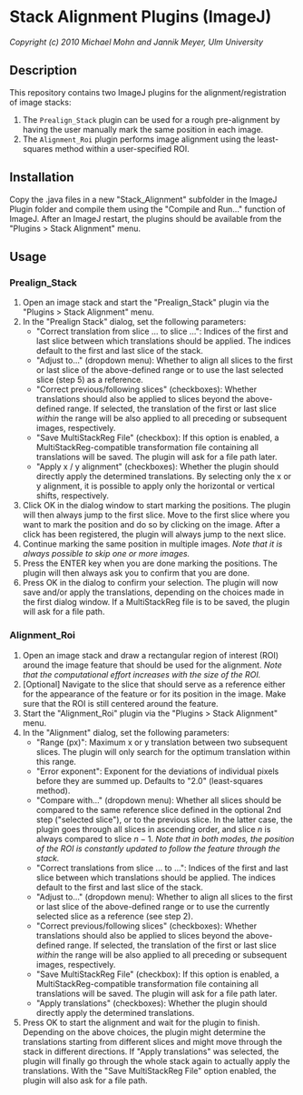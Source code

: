 # Stack Alignment Plugins (ImageJ)
*Copyright (c) 2010 Michael Mohn and Jannik Meyer, Ulm University*

## Description

This repository contains two ImageJ plugins for the alignment/registration of image stacks:

1. The ``Prealign_Stack`` plugin can be used for a rough pre-alignment by having the user manually mark the same position in each image.
2. The ``Alignment_Roi`` plugin performs image alignment using the least-squares method within a user-specified ROI.

## Installation

Copy the .java files in a new "Stack_Alignment" subfolder in the ImageJ Plugin folder and compile them using the "Compile and Run…" function of ImageJ.
After an ImageJ restart, the plugins should be available from the "Plugins > Stack Alignment" menu.

## Usage

### Prealign_Stack

1. Open an image stack and start the "Prealign_Stack" plugin via the "Plugins > Stack Alignment" menu.
2. In the "Prealign Stack" dialog, set the following parameters:
	 - "Correct translation from slice … to slice …": Indices of the first and last slice between which translations should be applied. The indices default to the first and last slice of the stack.
	 - "Adjust to..." (dropdown menu): Whether to align all slices to the first or last slice of the above-defined range or to use the last selected slice (step 5) as a reference.
	 - "Correct previous/following slices" (checkboxes): Whether translations should also be applied to slices beyond the above-defined range. If selected, the translation of the first or last slice _within_ the range will be also applied to all preceding or subsequent images, respectively.
	 - "Save MultiStackReg File" (checkbox): If this option is enabled, a MultiStackReg-compatible transformation file containing all translations will be saved. The plugin will ask for a file path later.
	 - "Apply x / y alignment" (checkboxes): Whether the plugin should directly apply the determined translations. By selecting only the x or y alignment, it is possible to apply only the horizontal or vertical shifts, respectively.
3. Click OK in the dialog window to start marking the positions. The plugin will then always jump to the first slice. Move to the first slice where you want to mark the position and do so by clicking on the image. After a click has been registered, the plugin will always jump to the next slice.
4. Continue marking the same position in multiple images. _Note that it is always possible to skip one or more images._
5. Press the ENTER key when you are done marking the positions. The plugin will then always ask you to confirm that you are done.
6. Press OK in the dialog to confirm your selection. The plugin will now save and/or apply the translations, depending on the choices made in the first dialog window. If a MultiStackReg file is to be saved, the plugin will ask for a file path.

### Alignment_Roi

1. Open an image stack and draw a rectangular region of interest (ROI) around the image feature that should be used for the alignment. _Note that the computational effort increases with the size of the ROI._
2. \[Optional\] Navigate to the slice that should serve as a reference either for the appearance of the feature or for its position in the image. Make sure that the ROI is still centered around the feature.
3. Start the "Alignment_Roi" plugin via the "Plugins > Stack Alignment" menu.
4. In the "Alignment" dialog, set the following parameters:
	- "Range (px)": Maximum x or y translation between two subsequent slices. The plugin will only search for the optimum translation within this range.
	- "Error exponent": Exponent for the deviations of individual pixels before they are summed up. Defaults to "2.0" (least-squares method).
	- "Compare with..." (dropdown menu): Whether all slices should be compared to the same reference slice defined in the optional 2nd step ("selected slice"), or to the previous slice. In the latter case, the plugin goes through all slices in ascending order, and slice $n$ is always compared to slice $n-1$. _Note that in both modes, the position of the ROI is constantly updated to follow the feature through the stack._
	- "Correct translations from slice ... to ...": Indices of the first and last slice between which translations should be applied. The indices default to the first and last slice of the stack.
	- "Adjust to..." (dropdown menu): Whether to align all slices to the first or last slice of the above-defined range or to use the currently selected slice as a reference (see step 2).
	- "Correct previous/following slices" (checkboxes): Whether translations should also be applied to slices beyond the above-defined range. If selected, the translation of the first or last slice _within_ the range will be also applied to all preceding or subsequent images, respectively. 
	- "Save MultiStackReg File" (checkbox): If this option is enabled, a MultiStackReg-compatible transformation file containing all translations will be saved. The plugin will ask for a file path later.
    - "Apply translations" (checkboxes): Whether the plugin should directly apply the determined translations.
5. Press OK to start the alignment and wait for the plugin to finish. Depending on the above choices, the plugin might determine the translations starting from different slices and might move through the stack in different directions. If "Apply translations" was selected, the plugin will finally go through the whole stack again to actually apply the translations. With the "Save MultiStackReg File" option enabled, the plugin will also ask for a file path.
